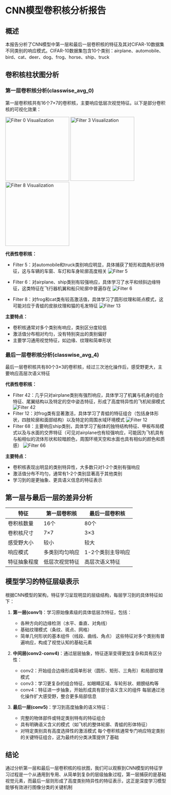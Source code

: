 # CNN模型卷积核分析报告

## 概述

本报告分析了CNN模型中第一层和最后一层卷积核的特征及其对CIFAR-10数据集不同类别的响应模式。CIFAR-10数据集包含10个类别：airplane、automobile、bird、cat、deer、dog、frog、horse、ship、truck

## 卷积核柱状图分析

### 第一层卷积核分析(classwise_avg_0)

第一层卷积核共有16个7×7的卷积核，主要响应低层次视觉特征。以下是部分卷积核的可视化效果：

<img src="q2_filters/filter_0.png" alt="Filter 0 Visualization" width="200"/>
<img src="q2_filters/filter_3.png" alt="Filter 3 Visualization" width="200"/>
<img src="q2_filters/filter_8.png" alt="Filter 8 Visualization" width="200"/>

**代表性卷积核：**
- Filter 5：对automobile和truck类别响应明显，具体捕获了矩形和圆角形状特征，这与车辆的车窗、车灯和车身轮廓高度相关
  ![Filter 5](q3_filters/classwise_avg_0/filter_5.png)

- Filter 6：对airplane、ship类别有较强响应，具体学习了水平和倾斜边缘特征，这类特征在飞行器机翼和船只轮廓中普遍存在
  ![Filter 6](q3_filters/classwise_avg_0/filter_6.png)

- Filter 8：对frog和cat类有较高激活值，具体学习了圆形纹理和斑点模式，这可能对应于青蛙的皮肤纹理和猫的毛发特征
  ![Filter 13](q3_filters/classwise_avg_0/filter_13.png)

**主要特点：**
- 卷积核通常对多个类别有响应，类别区分度较低
- 激活值分布相对均匀，没有特别突出的类别偏好
- 主要学习通用视觉特征，如边缘、纹理和简单形状

### 最后一层卷积核分析(classwise_avg_4)

最后一层卷积核共有80个3×3的卷积核，经过三次池化操作后，感受野更大，主要响应高层次语义特征

**代表性卷积核：**
- Filter 42：几乎只对airplane类别有强烈响应，具体学习了机翼与机身的组合特征、尾翼结构以及特定的空中姿态特征，形成了高度特异性的飞机轮廓模式
  ![Filter 42](q3_filters/classwise_avg_4/filter_42.png)
- Filter 12：对frog类有显著激活，具体学习了青蛙的特征组合（包括身体形状，四肢轮廓和面部结构）以及特定的周围水域环境模式
  ![Filter 12](q3_filters/classwise_avg_4/filter_12.png)
- Filter 68：主要响应ship类别，具体学习了船体的独特结构特征、甲板布局模式以及与水面的交界特征（可见对airplane也有较强响应，可能因为飞机具有与船相似的流体形状和较暗颜色，周围环境天空和水面也具有相似的颜色和质感）
  ![Filter 66](q3_filters/classwise_avg_4/filter_66.png)

**主要特点：**
- 卷积核表现出明显的类别特异性，大多数只对1-2个类别有强响应
- 激活值分布不均匀，通常有1-2个类别显著高于其他类别
- 学习到的是更抽象、更具语义信息的特征表示

## 第一层与最后一层的差异分析

| 特征 | 第一层卷积核| 最后一层卷积核|
|------|------------------------------|--------------------------------|
| 卷积核数量 | 16个 | 80个 |
| 卷积核尺寸 | 7×7 | 3×3 |
| 感受野大小 | 较小 | 较大 |
| 响应模式 | 多类别均匀响应 | 1-2个类别主导响应 |
| 特征抽象程度 | 低层次视觉特征 | 高层次语义特征 |

## 模型学习的特征层级表示

根据CNN模型的架构，特征学习呈现明显的层级结构，每层学习到的具体特征如下：

1. **第一层(conv1)**：学习原始像素级的具体低层次特征，包括：
   - 各种方向的边缘检测（水平、垂直、对角线）
   - 基础纹理模式（条纹、斑点、网格）
   - 简单几何形状的基本组件（线段、曲线、角点）
   这些特征对多个类别有普遍响应，构成了视觉认知的基础元素

2. **中间层(conv2-conv4)**：通过层层抽象，特征逐渐变得更加复杂和具有区分性：
   - conv2：开始组合边缘形成简单形状（圆形、矩形、三角形）和局部纹理模式
   - conv3：学习更复杂的组合特征，如眼睛区域、车轮形状、翅膀结构等
   - conv4：特征进一步抽象，开始形成具有部分语义含义的组件
   每层通过池化操作扩大感受野，整合更多局部信息

3. **最后一层(conv5)**：学习到高度抽象的语义特征：
   - 完整的物体部件或特定类别特有的特征组合
   - 具有明确语义含义的模式（如飞机的整体轮廓、青蛙的形体特征）
   - 对特定类别具有高度选择性的激活模式
   每个卷积核通常专门响应特定类别的关键特征组合，这为最终的分类决策提供了基础

## 结论

通过分析第一层和最后一层卷积核的柱状图，我们可以观察到CNN模型的特征学习过程是一个从通用到专用、从简单到复杂的层级抽象过程，第一层捕获的是基础视觉元素，而最后一层则形成了高度类别特异性的特征表示，这正是深度学习模型能够有效进行图像分类的关键机制
